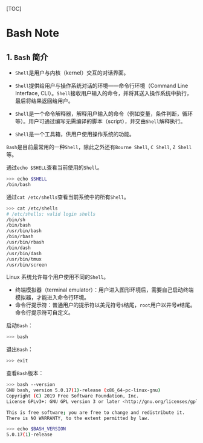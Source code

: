 [TOC]



# Bash Note

## 1. `Bash` 简介

- `Shell`是用户与内核（kernel）交互的对话界面。

- `Shell`提供给用户与操作系统对话的环境——命令行环境（Command Line Interface, CLI）。`Shell`接收用户输入的命令，并将其送入操作系统中执行，最后将结果返回给用户。

- `Shell`是一个命令解释器，解释用户输入的命令（例如变量，条件判断，循环等）。用户可通过编写无需编译的脚本（script），并交由`Shell`解释执行。

- `Shell`是一个工具箱，供用户使用操作系统的功能。

`Bash`是目前最常用的一种`Shell`，除此之外还有`Bourne Shell`, `C Shell`, `Z Shell`等。

通过`echo $SHELL`查看当前使用的`Shell`。

```bash
>>> echo $SHELL
/bin/bash
```

通过`cat /etc/shells`查看当前系统中的所有`Shell`。

```bash
>>> cat /etc/shells
# /etc/shells: valid login shells
/bin/sh
/bin/bash
/usr/bin/bash
/bin/rbash
/usr/bin/rbash
/bin/dash
/usr/bin/dash
/usr/bin/tmux
/usr/bin/screen
```

Linux 系统允许每个用户使用不同的`Shell`。

- 终端模拟器（terminal emulator）：用户进入图形环境后，需要自己启动终端模拟器，才能进入命令行环境。
- 命令行提示符：普通用户的提示符以美元符号`$`结尾，`root`用户以井号`#`结尾。命令行提示符可自定义。

启动`Bash`：

```bash
>>> bash
```

退出`Bash`：

```bash
>>> exit
```

查看`Bash`版本：

```bash
>>> bash --version
GNU bash, version 5.0.17(1)-release (x86_64-pc-linux-gnu)
Copyright (C) 2019 Free Software Foundation, Inc.
License GPLv3+: GNU GPL version 3 or later <http://gnu.org/licenses/gpl.html>

This is free software; you are free to change and redistribute it.
There is NO WARRANTY, to the extent permitted by law.

>>> echo $BASH_VERSION
5.0.17(1)-release
```

